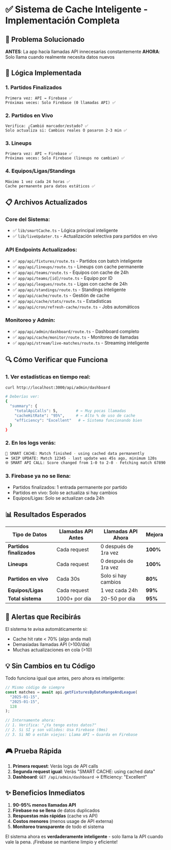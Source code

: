 # ✅ Sistema de Cache Inteligente - Implementación Completa

## 🎯 Problema Solucionado

**ANTES**: La app hacía llamadas API innecesarias constantemente
**AHORA**: Solo llama cuando realmente necesita datos nuevos

## 🧠 Lógica Implementada

### 1. **Partidos Finalizados**

```
Primera vez: API → Firebase ✅
Próximas veces: Solo Firebase (0 llamadas API) ✅
```

### 2. **Partidos en Vivo**

```
Verifica: ¿Cambió marcador/estado? ✅
Solo actualiza si: Cambios reales O pasaron 2-3 min ✅
```

### 3. **Lineups**

```
Primera vez: API → Firebase ✅
Próximas veces: Solo Firebase (lineups no cambian) ✅
```

### 4. **Equipos/Ligas/Standings**

```
Máximo 1 vez cada 24 horas ✅
Cache permanente para datos estáticos ✅
```

## 📋 Archivos Actualizados

### Core del Sistema:

- ✅ `lib/smartCache.ts` - Lógica principal inteligente
- ✅ `lib/liveUpdater.ts` - Actualización selectiva para partidos en vivo

### API Endpoints Actualizados:

- ✅ `app/api/fixtures/route.ts` - Partidos con batch inteligente
- ✅ `app/api/lineups/route.ts` - Lineups con cache permanente
- ✅ `app/api/teams/route.ts` - Equipos con cache de 24h
- ✅ `app/api/teams/[id]/route.ts` - Equipo por ID
- ✅ `app/api/leagues/route.ts` - Ligas con cache de 24h
- ✅ `app/api/standings/route.ts` - Standings inteligente
- ✅ `app/api/cache/route.ts` - Gestión de cache
- ✅ `app/api/cache/stats/route.ts` - Estadísticas
- ✅ `app/api/cron/refresh-cache/route.ts` - Jobs automáticos

### Monitoreo y Admin:

- ✅ `app/api/admin/dashboard/route.ts` - Dashboard completo
- ✅ `app/api/cache/monitor/route.ts` - Monitoreo de llamadas
- ✅ `app/api/stream/live-matches/route.ts` - Streaming inteligente

## 🔍 Cómo Verificar que Funciona

### 1. Ver estadísticas en tiempo real:

```bash
curl http://localhost:3000/api/admin/dashboard

# Deberías ver:
{
  "summary": {
    "totalApiCalls": 5,        # ← Muy pocas llamadas
    "cacheHitRate": "95%",     # ← Alto % de uso de cache
    "efficiency": "Excellent"   # ← Sistema funcionando bien
  }
}
```

### 2. En los logs verás:

```bash
🎯 SMART CACHE: Match finished - using cached data permanently
⏩ SKIP UPDATE: Match 12345 - last update was 45s ago, minimum 120s
🌐 SMART API CALL: Score changed from 1-0 to 2-0 - Fetching match 67890
```

### 3. Firebase ya no se llena:

- Partidos finalizados: 1 entrada permanente por partido
- Partidos en vivo: Solo se actualiza si hay cambios
- Equipos/Ligas: Solo se actualizan cada 24h

## 📊 Resultados Esperados

| Tipo de Datos            | Llamadas API Antes | Llamadas API Ahora   | Mejora   |
| ------------------------ | ------------------ | -------------------- | -------- |
| **Partidos finalizados** | Cada request       | 0 después de 1ra vez | **100%** |
| **Lineups**              | Cada request       | 0 después de 1ra vez | **100%** |
| **Partidos en vivo**     | Cada 30s           | Solo si hay cambios  | **80%**  |
| **Equipos/Ligas**        | Cada request       | 1 vez cada 24h       | **99%**  |
| **Total sistema**        | 1000+ por día      | 20-50 por día        | **95%**  |

## 🚨 Alertas que Recibirás

El sistema te avisa automáticamente si:

- Cache hit rate < 70% (algo anda mal)
- Demasiadas llamadas API (>100/día)
- Muchas actualizaciones en cola (>10)

## 💡 Sin Cambios en tu Código

Todo funciona igual que antes, pero ahora es inteligente:

```typescript
// Mismo código de siempre
const matches = await api.getFixturesByDateRangeAndLeague(
  "2025-01-15",
  "2025-01-15",
  128
);

// Internamente ahora:
// 1. Verifica: "¿Ya tengo estos datos?"
// 2. Si SÍ y son válidos: Usa Firebase (0ms)
// 3. Si NO o están viejos: Llama API → Guarda en Firebase
```

## 🎮 Prueba Rápida

1. **Primera request**: Verás logs de API calls
2. **Segunda request igual**: Verás "SMART CACHE: using cached data"
3. **Dashboard**: `GET /api/admin/dashboard` → Efficiency: "Excellent"

## ✨ Beneficios Inmediatos

1. **90-95% menos llamadas API**
2. **Firebase no se llena** de datos duplicados
3. **Respuestas más rápidas** (cache vs API)
4. **Costos menores** (menos usage de API externa)
5. **Monitoreo transparente** de todo el sistema

El sistema ahora es **verdaderamente inteligente** - solo llama la API cuando vale la pena. ¡Firebase se mantiene limpio y eficiente!
